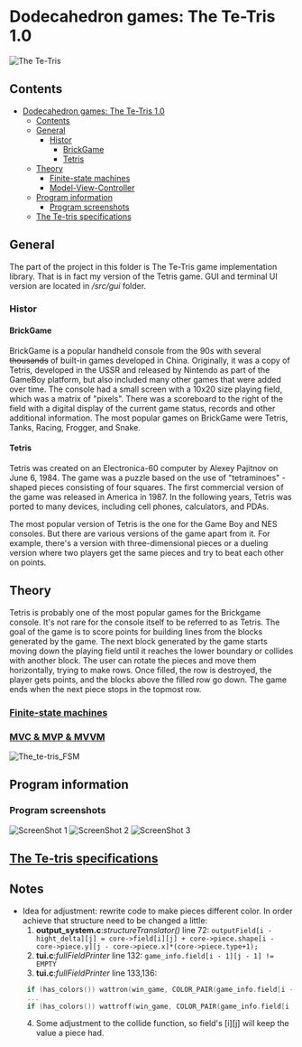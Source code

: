 
# Dodecahedron games: The Te-Tris 1.0

![The Te-Tris](  /misc/images/Logo.png)

## Contents

- [Dodecahedron games: The Te-Tris 1.0](#dodecahedron-games-the-te-tris-10)
  - [Contents](#contents)
  - [General](#general)
    - [Histor](#histor)
      - [BrickGame](#brickgame)
      - [Tetris](#tetris)
  - [Theory](#theory)
    - [Finite-state machines](#finite-state-machines)
    - [Model-View-Controller](#model-view-controller)
  - [Program information](#program-information)
    - [Program screenshots](#program-screenshots)
  - [The Te-tris specifications](#the-te-tris-specifications)


## General

The part of the project in this folder is The Te-Tris game implementation library. That is in fact my version of the Tetris game. GUI and terminal UI version are located in */src/gui* folder.

### Histor 
#### BrickGame

BrickGame is a popular handheld console from the 90s with several ~~thousands~~ of built-in games developed in China. Originally, it was a copy of Tetris, developed in the USSR and released by Nintendo as part of the GameBoy platform, but also included many other games that were added over time. The console had a small screen with a 10x20 size playing field, which was a matrix of "pixels". There was a scoreboard to the right of the field with a digital display of the current game status, records and other additional information. The most popular games on BrickGame were Tetris, Tanks, Racing, Frogger, and Snake.

#### Tetris

Tetris was created on an Electronica-60 computer by Alexey Pajitnov on June 6, 1984. The game was a puzzle based on the use of "tetraminoes" - shaped pieces consisting of four squares. The first commercial version of the game was released in America in 1987. In the following years, Tetris was ported to many devices, including cell phones, calculators, and PDAs.

The most popular version of Tetris is the one for the Game Boy and NES consoles. But there are various versions of the game apart from it. For example, there's a version with three-dimensional pieces or a dueling version where two players get the same pieces and try to beat each other on points.

## Theory

Tetris is probably one of the most popular games for the Brickgame console. It's not rare for the console itself to be referred to as Tetris. The goal of the game is to score points for building lines from the blocks generated by the game. The next block generated by the game starts moving down the playing field until it reaches the lower boundary or collides with another block. The user can rotate the pieces and move them horizontally, trying to make rows. Once filled, the row is destroyed, the player gets points, and the blocks above the filled row go down. The game ends when the next piece stops in the topmost row.

### [Finite-state machines](/materials/Finite-state_machine.md)
### [MVC & MVP & MVVM](/materials/MVC_MVP_MVVM.md)

![The_te-tris_FSM](/misc/images/FSM_te-tris.png " finite-state machine of The Te-tris")


## Program information

### Program screenshots 

  ![ScreenShot 1]( /misc/images/sh_1.png?raw=true "Pre-Game screen")
  ![ScreenShot 2]( /misc/images/sh_2.png?raw=true "Game screen")
  ![ScreenShot 3]( /misc/images/sh_3.png?raw=true "Game Over screen")


## [The Te-tris specifications](/materials/Te-tris_check_list.md)

## Notes
* Idea for adjustment: rewrite code to make pieces different color. In order achieve that structure need to be changed a little:
  1. **output_system.c**:*structureTranslator()* line 72: `outputField[i - hight_delta][j] = core->field[i][j] + core->piece.shape[i - core->piece.y][j - core->piece.x]*(core->piece.type+1);`
  2. **tui.c**:*fullFieldPrinter* line 132: `game_info.field[i - 1][j - 1] != EMPTY`
  3. **tui.c**:*fullFieldPrinter* line 133,136:
   ```C
    if (has_colors()) wattron(win_game, COLOR_PAIR(game_info.field[i - 1][j - 1]));
    ...
    if (has_colors()) wattroff(win_game, COLOR_PAIR(game_info.field[i - 1][j - 1]));
   ```
  4. Some adjustment to the collide function, so field's [i][j] will keep the value a piece had.
